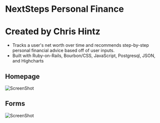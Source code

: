 # NextSteps Personal Finance
# Created by Chris Hintz

- Tracks a user's net worth over time and recommends step-by-step personal financial advice based off of user inputs.
- Built with Ruby-on-Rails, Bourbon/CSS, JavaScript, Postgresql, JSON, and Highcharts

## Homepage
![ScreenShot](https://s3-us-west-2.amazonaws.com/startup-app/nextstepsfrontpage.png)

## Forms
![ScreenShot](https://s3-us-west-2.amazonaws.com/startup-app/nextstepsformsshot.png)
